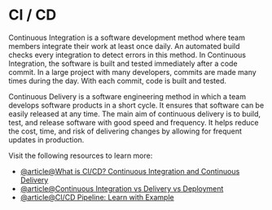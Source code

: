 # CI / CD

Continuous Integration is a software development method where team members integrate their work at least once daily. An automated build checks every integration to detect errors in this method. In Continuous Integration, the software is built and tested immediately after a code commit. In a large project with many developers, commits are made many times during the day. With each commit, code is built and tested.

Continuous Delivery is a software engineering method in which a team develops software products in a short cycle. It ensures that software can be easily released at any time. The main aim of continuous delivery is to build, test, and release software with good speed and frequency. It helps reduce the cost, time, and risk of delivering changes by allowing for frequent updates in production.

Visit the following resources to learn more:

- [@article@What is CI/CD? Continuous Integration and Continuous Delivery](https://www.guru99.com/continuous-integration.html)
- [@article@Continuous Integration vs Delivery vs Deployment](https://www.guru99.com/continuous-integration-vs-delivery-vs-deployment.html)
- [@article@CI/CD Pipeline: Learn with Example](https://www.guru99.com/ci-cd-pipeline.html)
